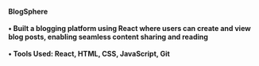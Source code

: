 <b> BlogSphere <b> <br>
<br>
 • Built a blogging platform using React where users can create and view blog posts, enabling seamless content
 sharing and reading <br> <br>
 • Tools Used: React, HTML, CSS, JavaScript, Git
